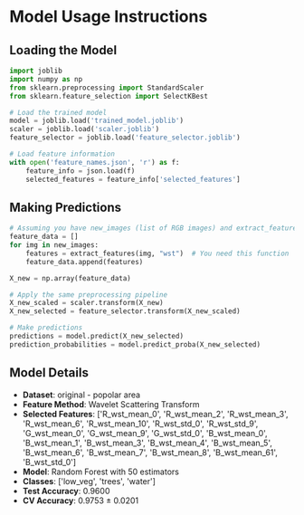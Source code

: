 # Model Usage Instructions

## Loading the Model
```python
import joblib
import numpy as np
from sklearn.preprocessing import StandardScaler
from sklearn.feature_selection import SelectKBest

# Load the trained model
model = joblib.load('trained_model.joblib')
scaler = joblib.load('scaler.joblib')
feature_selector = joblib.load('feature_selector.joblib')

# Load feature information
with open('feature_names.json', 'r') as f:
    feature_info = json.load(f)
    selected_features = feature_info['selected_features']
```

## Making Predictions
```python
# Assuming you have new_images (list of RGB images) and extract_features function
feature_data = []
for img in new_images:
    features = extract_features(img, "wst")  # You need this function
    feature_data.append(features)

X_new = np.array(feature_data)

# Apply the same preprocessing pipeline
X_new_scaled = scaler.transform(X_new)
X_new_selected = feature_selector.transform(X_new_scaled)

# Make predictions
predictions = model.predict(X_new_selected)
prediction_probabilities = model.predict_proba(X_new_selected)
```

## Model Details
- **Dataset**: original - popolar area
- **Feature Method**: Wavelet Scattering Transform
- **Selected Features**: ['R_wst_mean_0', 'R_wst_mean_2', 'R_wst_mean_3', 'R_wst_mean_6', 'R_wst_mean_10', 'R_wst_std_0', 'R_wst_std_9', 'G_wst_mean_0', 'G_wst_mean_9', 'G_wst_std_0', 'B_wst_mean_0', 'B_wst_mean_1', 'B_wst_mean_3', 'B_wst_mean_4', 'B_wst_mean_5', 'B_wst_mean_6', 'B_wst_mean_7', 'B_wst_mean_8', 'B_wst_mean_61', 'B_wst_std_0']
- **Model**: Random Forest with 50 estimators
- **Classes**: ['low_veg', 'trees', 'water']
- **Test Accuracy**: 0.9600
- **CV Accuracy**: 0.9753 ± 0.0201
